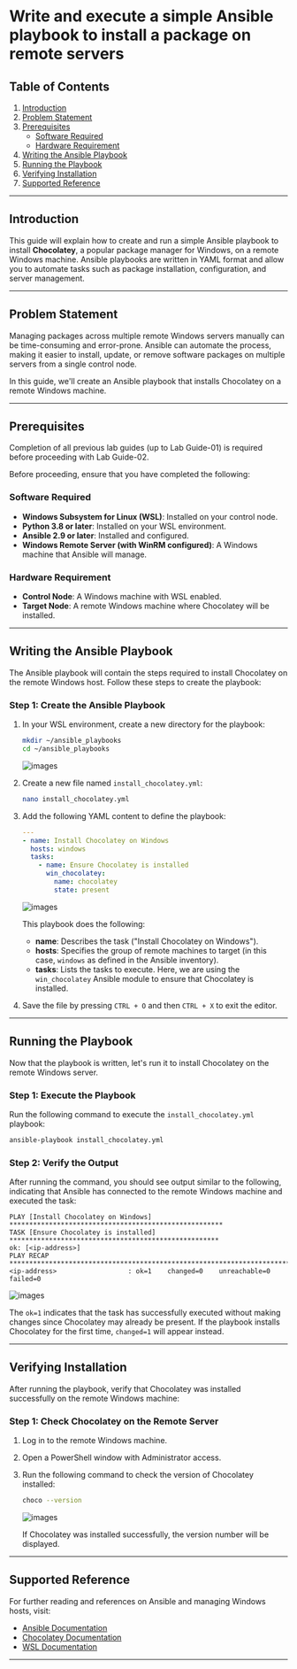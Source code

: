 # Write and execute a simple Ansible playbook to install a package on remote servers

## Table of Contents

1. [Introduction](#introduction)
2. [Problem Statement](#problem-statement)
3. [Prerequisites](#prerequisites)
   - [Software Required](#software-required)
   - [Hardware Requirement](#hardware-requirement)
4. [Writing the Ansible Playbook](#writing-the-ansible-playbook)
5. [Running the Playbook](#running-the-playbook)
6. [Verifying Installation](#verifying-installation)
7. [Supported Reference](#supported-reference)

---

## Introduction

This guide will explain how to create and run a simple Ansible playbook to install **Chocolatey**, a popular package manager for Windows, on a remote Windows machine. Ansible playbooks are written in YAML format and allow you to automate tasks such as package installation, configuration, and server management.

---

## Problem Statement

Managing packages across multiple remote Windows servers manually can be time-consuming and error-prone. Ansible can automate the process, making it easier to install, update, or remove software packages on multiple servers from a single control node.

In this guide, we'll create an Ansible playbook that installs Chocolatey on a remote Windows machine.

---

## Prerequisites
Completion of all previous lab guides (up to Lab Guide-01) is required before proceeding with Lab Guide-02.

Before proceeding, ensure that you have completed the following:

### Software Required

- **Windows Subsystem for Linux (WSL)**: Installed on your control node.
- **Python 3.8 or later**: Installed on your WSL environment.
- **Ansible 2.9 or later**: Installed and configured.
- **Windows Remote Server (with WinRM configured)**: A Windows machine that Ansible will manage.

### Hardware Requirement

- **Control Node**: A Windows machine with WSL enabled.
- **Target Node**: A remote Windows machine where Chocolatey will be installed.

---

## Writing the Ansible Playbook

The Ansible playbook will contain the steps required to install Chocolatey on the remote Windows host. Follow these steps to create the playbook:

### Step 1: Create the Ansible Playbook

1. In your WSL environment, create a new directory for the playbook:

   ```bash
   mkdir ~/ansible_playbooks
   cd ~/ansible_playbooks
   ```

   ![images](../Ansible/images/ansible-14.png)

2. Create a new file named `install_chocolatey.yml`:
   ```bash
   nano install_chocolatey.yml
   ```

3. Add the following YAML content to define the playbook:

   ```yaml
   ---
   - name: Install Chocolatey on Windows
     hosts: windows
     tasks:
       - name: Ensure Chocolatey is installed
         win_chocolatey:
           name: chocolatey
           state: present
   ```

   ![images](../Ansible/images/ansible-13.png)

   This playbook does the following:
   - **name**: Describes the task ("Install Chocolatey on Windows").
   - **hosts**: Specifies the group of remote machines to target (in this case, `windows` as defined in the Ansible inventory).
   - **tasks**: Lists the tasks to execute. Here, we are using the `win_chocolatey` Ansible module to ensure that Chocolatey is installed.

4. Save the file by pressing `CTRL + O` and then `CTRL + X` to exit the editor.

---

## Running the Playbook

Now that the playbook is written, let's run it to install Chocolatey on the remote Windows server.

### Step 1: Execute the Playbook

Run the following command to execute the `install_chocolatey.yml` playbook:

```bash
ansible-playbook install_chocolatey.yml
```

### Step 2: Verify the Output

After running the command, you should see output similar to the following, indicating that Ansible has connected to the remote Windows machine and executed the task:

```
PLAY [Install Chocolatey on Windows] ******************************************************
TASK [Ensure Chocolatey is installed] *****************************************************
ok: [<ip-address>]
PLAY RECAP ********************************************************************************
<ip-address>                  : ok=1    changed=0    unreachable=0    failed=0
```

![images](../Ansible/images/ansible-15.png)

The `ok=1` indicates that the task has successfully executed without making changes since Chocolatey may already be present. If the playbook installs Chocolatey for the first time, `changed=1` will appear instead.

---

## Verifying Installation

After running the playbook, verify that Chocolatey was installed successfully on the remote Windows machine:

### Step 1: Check Chocolatey on the Remote Server

1. Log in to the remote Windows machine.
2. Open a PowerShell window with Administrator access.
3. Run the following command to check the version of Chocolatey installed:

   ```bash
   choco --version
   ```

   ![images](../Ansible/images/ansible-16.png)

   If Chocolatey was installed successfully, the version number will be displayed.

---

## Supported Reference

For further reading and references on Ansible and managing Windows hosts, visit:

- [Ansible Documentation](https://docs.ansible.com/)
- [Chocolatey Documentation](https://chocolatey.org/docs)
- [WSL Documentation](https://docs.microsoft.com/en-us/windows/wsl/)

---